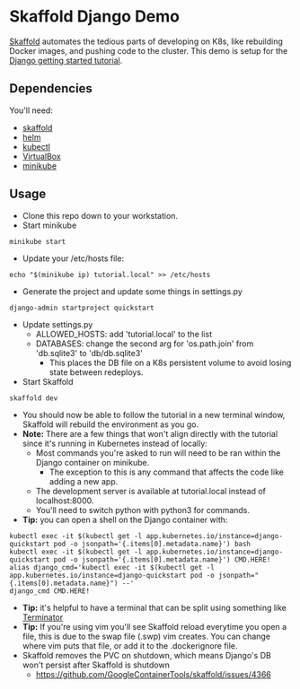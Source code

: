# Skaffold Django Demo
[Skaffold](https://skaffold.dev/) automates the tedious parts of developing on K8s, like rebuilding Docker images, and pushing code to the cluster.  This demo is setup for the [Django getting started tutorial](https://docs.djangoproject.com/en/3.0/intro/tutorial01/).
## Dependencies
You'll need:
* [skaffold](https://skaffold.dev/docs/install/)
* [helm](https://github.com/helm/helm/releases)
* [kubectl](https://kubernetes.io/docs/tasks/tools/install-kubectl/)
* [VirtualBox](https://www.virtualbox.org/wiki/Downloads)
* [minikube](https://kubernetes.io/docs/tasks/tools/install-minikube/)

## Usage
* Clone this repo down to your workstation.
* Start minikube
```
minikube start
```
* Update your /etc/hosts file:
```
echo "$(minikube ip) tutorial.local" >> /etc/hosts
```
* Generate the project and update some things in settings.py
```
django-admin startproject quickstart
```
* Update settings.py
    * ALLOWED_HOSTS: add 'tutorial.local' to the list
    * DATABASES: change the second arg for 'os.path.join' from 'db.sqlite3' to 'db/db.sqlite3'
      * This places the DB file on a K8s persistent volume to avoid losing state between redeploys.
* Start Skaffold
```
skaffold dev
```
* You should now be able to follow the tutorial in a new terminal window, Skaffold will rebuild the environment as you go.
* **Note:** There are a few things that won't align directly with the tutorial since it's running in Kubernetes instead of locally:
  * Most commands you're asked to run will need to be ran within the Django container on minikube.
    * The exception to this is any command that affects the code like adding a new app.
  * The development server is available at tutorial.local instead of localhost:8000.
  * You'll need to switch python with python3 for commands.
* **Tip:** you can open a shell on the Django container with:
```
kubectl exec -it $(kubectl get -l app.kubernetes.io/instance=django-quickstart pod -o jsonpath='{.items[0].metadata.name}') bash
kubectl exec -it $(kubectl get -l app.kubernetes.io/instance=django-quickstart pod -o jsonpath='{.items[0].metadata.name}') CMD.HERE!
alias django_cmd='kubectl exec -it $(kubectl get -l app.kubernetes.io/instance=django-quickstart pod -o jsonpath="{.items[0].metadata.name}") --'
django_cmd CMD.HERE!
```
* **Tip:** it's helpful to have a terminal that can be split using something like [Terminator](https://terminator-gtk3.readthedocs.io/en/latest/)
* **Tip:** If you're using vim you'll see Skaffold reload everytime you open a file, this is due to the swap file (.swp) vim creates.  You can change where vim puts that file, or add it to the .dockerignore file.
* Skaffold removes the PVC on shutdown, which means Django's DB won't persist after Skaffold is shutdown
  * https://github.com/GoogleContainerTools/skaffold/issues/4366
